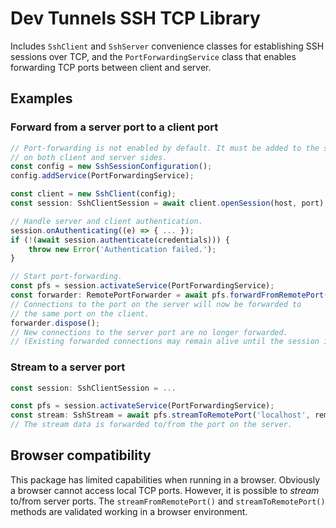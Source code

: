 # Dev Tunnels SSH TCP Library
Includes `SshClient` and `SshServer` convenience classes for establishing SSH
sessions over TCP, and the `PortForwardingService` class that enables forwarding
TCP ports between client and server.

## Examples

### Forward from a server port to a client port
```TypeScript
// Port-forwarding is not enabled by default. It must be added to the session configuration
// on both client and server sides.
const config = new SshSessionConfiguration();
config.addService(PortForwardingService);

const client = new SshClient(config);
const session: SshClientSession = await client.openSession(host, port);

// Handle server and client authentication.
session.onAuthenticating((e) => { ... });
if (!(await session.authenticate(credentials))) {
	throw new Error('Authentication failed.');
}

// Start port-forwarding.
const pfs = session.activateService(PortForwardingService);
const forwarder: RemotePortForwarder = await pfs.forwardFromRemotePort('::', remotePort);
// Connections to the port on the server will now be forwarded to
// the same port on the client.
forwarder.dispose();
// New connections to the server port are no longer forwarded.
// (Existing forwarded connections may remain alive until the session is closed.)
```

### Stream to a server port
```TypeScript
const session: SshClientSession = ...

const pfs = session.activateService(PortForwardingService);
const stream: SshStream = await pfs.streamToRemotePort('localhost', remotePort);
// The stream data is forwarded to/from the port on the server.
```

## Browser compatibility
This package has limited capabilities when running in a browser. Obviously a browser
cannot access local TCP ports. However, it is possible to _stream_ to/from
server ports. The `streamFromRemotePort()` and `streamToRemotePort()` methods are
validated working in a browser environment.
